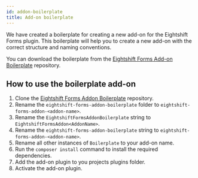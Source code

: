 ```yaml
---
id: addon-boilerplate
title: Add-on boilerplate
---
```


We have created a boilerplate for creating a new add-on for the Eightshift Forms plugin. This boilerplate will help you to create a new add-on with the correct structure and naming conventions.

You can download the boilerplate from the [Eightshift Forms Add-on Boilerplate](https://github.com/hhftechtips/eightshift-forms-addon-boilerplate) repository.

## How to use the boilerplate add-on
1. Clone the [Eightshift Forms Addon Boilerplate](https://github.com/hhftechtips/eightshift-forms-addon-boilerplate) repository.
2. Rename the `eightshift-forms-addon-boilerplate` folder to `eightshift-forms-addon-<addon-name>`.
3. Rename the `EightshiftFormsAddonBoilerplate` string to `EightshiftFormsAddon<AddonName>`.
4. Rename the `eightshift-forms-addon-boilerplate` string to `eightshift-forms-addon-<addon-name>`.
5. Rename all other instances of `Boilerplate` to your add-on name.
6. Run the `composer install` command to install the required dependencies.
7. Add the add-on plugin to you projects plugins folder.
8. Activate the add-on plugin.
